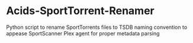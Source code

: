 # Acids-SportTorrent-Renamer
Python script to rename SportTorrents files to TSDB naming convention to appease SportScanner Plex agent for proper metadata parsing
